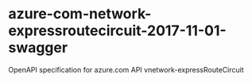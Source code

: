 # azure-com-network-expressroutecircuit-2017-11-01-swagger
OpenAPI specification for azure.com API vnetwork-expressRouteCircuit
